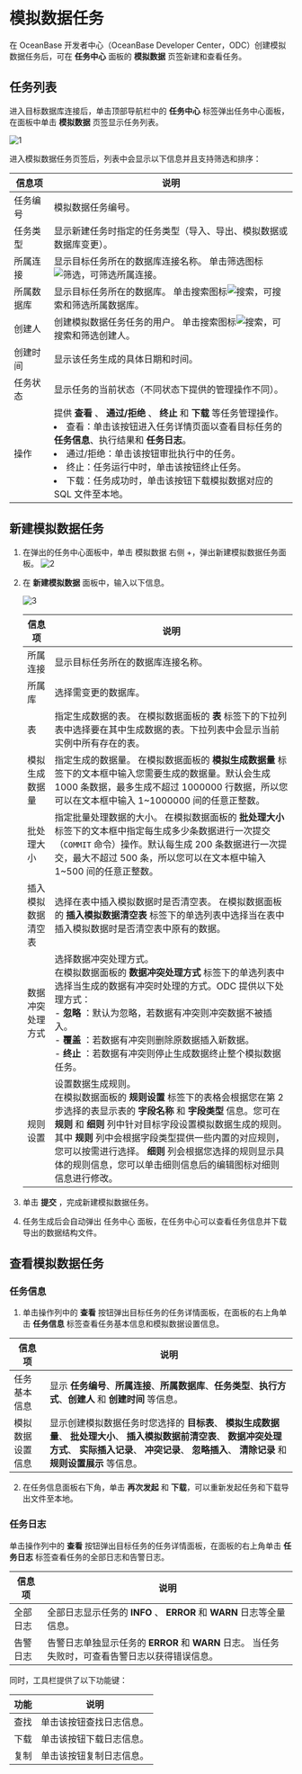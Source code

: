 模拟数据任务 
===========================

在 OceanBase 开发者中心（OceanBase Developer Center，ODC）创建模拟数据任务后，可在 **任务中心** 面板的 **模拟数据** 页签新建和查看任务。

任务列表 
-------------------------

进入目标数据库连接后，单击顶部导航栏中的 **任务中心** 标签弹出任务中心面板，在面板中单击 **模拟数据** 页签显示任务列表。

![1](https://obbusiness-private.oss-cn-shanghai.aliyuncs.com/doc/img/odc/410/client/task/data%20mocking/1.png)

进入模拟数据任务页签后，列表中会显示以下信息并且支持筛选和排序：


|  信息项  |说明 |
|-------|-----------------------------------------------------------------------------------------------------------------------------------------------------------------------------------------------------------------------------------------------------------------------------------------------------------------------------------------------------------------------------------------------------------------------------------------------|
| 任务编号  | 模拟数据任务编号。|
| 任务类型  | 显示新建任务时指定的任务类型（导入、导出、模拟数据或数据库变更）。 |
| 所属连接  | 显示目标任务所在的数据库连接名称。 单击筛选图标![筛选](https://help-static-aliyun-doc.aliyuncs.com/assets/img/zh-CN/0583667361/p352180.jpg)，可筛选所属连接。 |
| 所属数据库 | 显示目标任务所在的数据库。 单击搜索图标![搜索](https://help-static-aliyun-doc.aliyuncs.com/assets/img/zh-CN/5526247461/p416691.jpg)，可搜索和筛选所属数据库。 |
| 创建人   | 创建模拟数据任务任务的用户。 单击搜索图标![搜索](https://help-static-aliyun-doc.aliyuncs.com/assets/img/zh-CN/5526247461/p416691.jpg)，可搜索和筛选创建人。|
| 创建时间  | 显示该任务生成的具体日期和时间。 |
| 任务状态  | 显示任务的当前状态（不同状态下提供的管理操作不同）。|
| 操作    | 提供 **查看** 、 **通过/拒绝** 、 **终止** 和 **下载** 等任务管理操作。<br> <li> 查看：单击该按钮进入任务详情页面以查看目标任务的 **任务信息**、执行结果和 **任务日志**。</li>   <li> 通过/拒绝：单击该按钮审批执行中的任务。   <li> 终止：任务运行中时，单击该按钮终止任务。</li>   <li> 下载：任务成功时，单击该按钮下载模拟数据对应的 SQL 文件至本地。</li>    |



新建模拟数据任务 
-----------------------------

1. 在弹出的任务中心面板中，单击 模拟数据 右侧 +，弹出新建模拟数据任务面板。
   ![2](https://obbusiness-private.oss-cn-shanghai.aliyuncs.com/doc/img/odc/410/client/task/data%20mocking/2.png)

   

2. 在 **新建模拟数据** 面板中，输入以下信息。

   ![3](https://obbusiness-private.oss-cn-shanghai.aliyuncs.com/doc/img/odc/410/client/task/data%20mocking/3.png)
   

   |    信息项    |  说明   |
   |-----------|----------------------------------------------------------------------------------------------------------------------------------------------------------------------------------------------------------------------------------------------------------------------------------------------------------------------------------------|
   | 所属连接      | 显示目标任务所在的数据库连接名称。 |
   | 所属库       | 选择需变更的数据库。  |
   | 表         | 指定生成数据的表。 在模拟数据面板的 **表** 标签下的下拉列表中选择要在其中生成数据的表。下拉列表中会显示当前实例中所有存在的表。 |
   | 模拟生成数据量   | 指定生成的数据量。 在模拟数据面板的 **模拟生成数据量** 标签下的文本框中输入您需要生成的数据量。默认会生成 1000 条数据，最多生成不超过 1000000 行数据，所以您可以在文本框中输入 1\~1000000 间的任意正整数。 |
   | 批处理大小     | 指定批量处理数据的大小。 在模拟数据面板的 **批处理大小** 标签下的文本框中指定每生成多少条数据进行一次提交（`COMMIT` 命令）操作。默认每生成 200 条数据进行一次提交，最大不超过 500 条，所以您可以在文本框中输入 1\~500 间的任意正整数。  |
   | 插入模拟数据清空表 | 选择在表中插入模拟数据时是否清空表。 在模拟数据面板的 **插入模拟数据清空表** 标签下的单选列表中选择当在表中插入模拟数据时是否清空表中原有的数据。 |
   | 数据冲突处理方式  | 选择数据冲突处理方式。<br> 在模拟数据面板的 **数据冲突处理方式** 标签下的单选列表中选择当生成的数据有冲突时处理的方式。ODC 提供以下处理方式：<br> - **忽略** ：默认为忽略，若数据有冲突则冲突数据不被插入。 <br> - **覆盖** ：若数据有冲突则删除原数据插入新数据。<br> - **终止** ：若数据有冲突则停止生成数据终止整个模拟数据任务。    |
   | 规则设置      | 设置数据生成规则。<br> 在模拟数据面板的 **规则设置** 标签下的表格会根据您在第 2 步选择的表显示表的 **字段名称** 和 **字段类型** 信息。您可在 **规则** 和 **细则** 列中针对目标字段设置模拟数据生成的规则。 其中 **规则** 列中会根据字段类型提供一些内置的对应规则，您可以按需进行选择。 **细则** 列会根据您选择的规则显示具体的规则信息，您可以单击细则信息后的编辑图标对细则信息进行修改。 |

   

3. 单击 **提交** ，完成新建模拟数据任务。

4. 任务生成后会自动弹出 任务中心 面板，在任务中心可以查看任务信息并下载导出的数据结构文件。




查看模拟数据任务 
-----------------------------

### 任务信息 

1. 单击操作列中的 **查看** 按钮弹出目标任务的任务详情面板，在面板的右上角单击 **任务信息** 标签查看任务基本信息和模拟数据设置信息。


|   信息项    |                                                                        说明                                                                         |
|----------|---------------------------------------------------------------------------------------------------------------------------------------------------|
| 任务基本信息   | 显示 **任务编号**、**所属连接**、**所属数据库**、**任务类型**、**执行方式**、**创建人** 和 **创建时间** 等信息。|
| 模拟数据设置信息 | 显示创建模拟数据任务时您选择的 **目标表**、 **模拟生成数据量**、 **批处理大小**、 **插入模拟数据前清空表**、 **数据冲突处理方式**、 **实际插入记录**、 **冲突记录**、 **忽略插入**、 **清除记录** 和 **规则设置展示** 等信息。 |

2. 在任务信息面板右下角，单击 **再次发起** 和 **下载**，可以重新发起任务和下载导出文件至本地。

### 任务日志 

单击操作列中的 **查看** 按钮弹出目标任务的任务详情面板，在面板的右上角单击 **任务日志** 标签查看任务的全部日志和告警日志。


| 信息项  |                                     说明                                      |
|------|-----------------------------------------------------------------------------|
| 全部日志 | 全部日志显示任务的 **INFO** 、 **ERROR** 和 **WARN** 日志等全量信息。                          |
| 告警日志 | 告警日志单独显示任务的 **ERROR** 和 **WARN** 日志。 当任务失败时，可查看告警日志以获得错误信息。 |

同时，工具栏提供了以下功能键：

| 功能  |                            说明                             |
|------|-----------------------------------------------------------|
| 查找 | 单击该按钮查找日志信息。        |
| 下载 | 单击该按钮下载日志信息。 |
| 复制 | 单击该按钮复制日志信息。 |